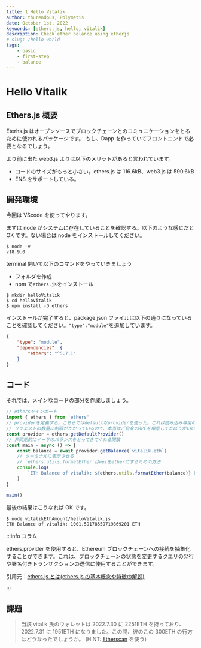 ```yaml
---
title: 1 Hello Vitalik
author: thurendous, Polymetis
date: October 1st, 2022
keywords: [ethers.js, hello, vitalik]
description: Check ether balance using etherjs
# slug: /hello-world
tags:
    - basic
    - first-step
    - balance
---
```


# Hello Vitalik

## Ethers.js 概要

Eterhs.js はオープンソースでブロックチェーンとのコミュニケーションをとるために使われるパッケージです。
もし、Dapp を作っていてフロントエンドで必要となるでしょう。

より前に出た web3.js よりは以下のメリットがあると言われています。

-   コードのサイズがもっと小さい。ethers.js は 116.6kB、web3.js は 590.6kB
-   ENS をサポートしている。

## 開発環境

今回は VScode を使ってやります。

まずは node がシステムに存在していることを確認する。以下のような感じだと OK です。ない場合は node をインストールしてください。

```shell
$ node -v
v18.9.0
```

terminal 開いて以下のコマンドをやっていきましょう

-   フォルダを作成
-   npm で`ethers.js`をインストール

```
$ mkdir helloVitalik
$ cd helloVitalik
$ npm install -D ethers
```

インストールが完了すると、package.json ファイルは以下の通りになっていることを確認してください。`"type":"module"`を追加しています。

```json
{
    "type": "module",
    "dependencies": {
        "ethers": "^5.7.1"
    }
}
```

## コード

それでは、メインなコードの部分を作成しましょう。

```javascript
// ethersをインポート
import { ethers } from 'ethers'
// providerを定義する。こちらではdefaultなproviderを使った。これは読み込み専用のプロバイダー
// リクエストの数量に制限がかかっているので、本当はご自身のRPCを用意してたほうがいい
const provider = ethers.getDefaultProvider()
// 非同期的にイーサのバランスをとってきてくれる関数
const main = async () => {
    const balance = await provider.getBalance(`vitalik.eth`)
    // ターミナルに表示させる
    // `ethers.utils.formatEther`はweiをetherにするための方法
    console.log(
        `ETH Balance of vitalik: ${ethers.utils.formatEther(balance)} ETH`
    )
}

main()
```

最後の結果はこうなれば OK です。

```shell
$ node vitalikEthAmount/helloVitalik.js
ETH Balance of vitalik: 1001.59178559719869201 ETH
```

:::info コラム

ethers.provider を使用すると、Ethereum ブロックチェーンへの接続を抽象化することができます。これは、ブロックチェーンの状態を変更するクエリの発行や署名付きトランザクションの送信に使用することができます。

引用元：[ethers.js とは(ethers.js の基本概念や特徴の解説)](https://zenn.dev/nft/books/410be300912936/viewer/00c605)

:::

## 課題

> 当該 vitalik 氏のウォレットは 2022.7.30 に 2251ETH を持っており、2022.7.31 に 1951ETH になりました。この間、彼のこの 300ETH の行方はどうなったでしょうか。
> (HINT: [Etherscan](https://etherscan.io/) を使う)
